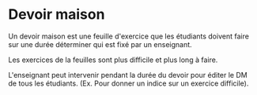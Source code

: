 #  Devoir maison

Un devoir maison est une feuille d'exercice que les étudiants doivent faire sur une durée déterminer qui est fixé par un enseignant.

Les exercices de la feuilles sont plus difficile et plus long à faire.

L'enseignant peut intervenir pendant la durée du devoir pour éditer le DM de tous les étudiants. (Ex. Pour donner un indice sur un exercice difficile).

<!--- Author : Hugo Validator : name -->
